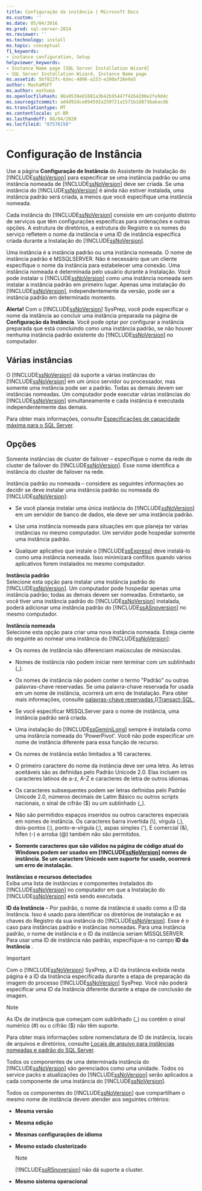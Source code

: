```yaml
---
title: Configuração da instância | Microsoft Docs
ms.custom: ''
ms.date: 05/04/2016
ms.prod: sql-server-2014
ms.reviewer: ''
ms.technology: install
ms.topic: conceptual
f1_keywords:
- instance configuration, Setup
helpviewer_keywords:
- Instance Name page [SQL Server Installation Wizard]
- SQL Server Installation Wizard, Instance Name page
ms.assetid: 5bf822fc-6dec-4806-a153-e200af28e9a5
author: MashaMSFT
ms.author: mathoma
ms.openlocfilehash: 86a9538e81881a3b42b95447f4264200e2fe9d4c
ms.sourcegitcommit: ad4d92dce894592a259721a1571b1d8736abacdb
ms.translationtype: MT
ms.contentlocale: pt-BR
ms.lasthandoff: 08/04/2020
ms.locfileid: "87576156"
---
```

# <a name="instance-configuration"></a>Configuração de Instância
  Use a página **Configuração de Instância** do Assistente de Instalação do [!INCLUDE[ssNoVersion](../../includes/ssnoversion-md.md)] para especificar se uma instância padrão ou uma instância nomeada de [!INCLUDE[ssNoVersion](../../includes/ssnoversion-md.md)] deve ser criada. Se uma instância do [!INCLUDE[ssNoVersion](../../includes/ssnoversion-md.md)] é ainda não estiver instalada, uma instância padrão será criada, a menos que você especifique uma instância nomeada.  
  
 Cada instância do [!INCLUDE[ssNoVersion](../../includes/ssnoversion-md.md)] consiste em um conjunto distinto de serviços que têm configurações específicas para ordenações e outras opções. A estrutura de diretórios, a estrutura do Registro e os nomes do serviço refletem o nome da instância e uma ID de instância específica criada durante a Instalação do [!INCLUDE[ssNoVersion](../../includes/ssnoversion-md.md)].  
  
 Uma instância é a instância padrão ou uma instância nomeada. O nome de instância padrão é MSSQLSERVER. Não é necessário que um cliente especifique o nome da instância para estabelecer uma conexão. Uma instância nomeada é determinada pelo usuário durante a Instalação. Você pode instalar o [!INCLUDE[ssNoVersion](../../includes/ssnoversion-md.md)] como uma instância nomeada sem instalar a instância padrão em primeiro lugar. Apenas uma instalação do [!INCLUDE[ssNoVersion](../../includes/ssnoversion-md.md)], independentemente da versão, pode ser a instância padrão em determinado momento.  
  
 **Alerta!** Com o [!INCLUDE[ssNoVersion](../../includes/ssnoversion-md.md)] SysPrep, você pode especificar o nome da instância ao concluir uma instância preparada na página de **Configuração da Instância**. Você pode optar por configurar a instância preparada que está concluindo como uma instância padrão, se não houver nenhuma instância padrão existente do [!INCLUDE[ssNoVersion](../../includes/ssnoversion-md.md)] no computador.  
  
## <a name="multiple-instances"></a>Várias instâncias  
 O [!INCLUDE[ssNoVersion](../../includes/ssnoversion-md.md)] dá suporte a várias instâncias do [!INCLUDE[ssNoVersion](../../includes/ssnoversion-md.md)] em um único servidor ou processador, mas somente uma instância pode ser a padrão. Todas as demais devem ser instâncias nomeadas. Um computador pode executar várias instâncias do [!INCLUDE[ssNoVersion](../../includes/ssnoversion-md.md)] simultaneamente e cada instância é executada independentemente das demais.  
  
 Para obter mais informações, consulte [Especificações de capacidade máxima para o SQL Server](../maximum-capacity-specifications-for-sql-server.md).  
  
## <a name="options"></a>Opções  
 Somente instâncias de cluster de failover – especifique o nome da rede de cluster de failover do [!INCLUDE[ssNoVersion](../../includes/ssnoversion-md.md)]. Esse nome identifica a instância do cluster de failover na rede.  
  
 Instância padrão ou nomeada – considere as seguintes informações ao decidir se deve instalar uma instância padrão ou nomeada do [!INCLUDE[ssNoVersion](../../includes/ssnoversion-md.md)]:  
  
-   Se você planeja instalar uma única instância do [!INCLUDE[ssNoVersion](../../includes/ssnoversion-md.md)] em um servidor de banco de dados, ela deve ser uma instância padrão.  
  
-   Use uma instância nomeada para situações em que planeja ter várias instâncias no mesmo computador. Um servidor pode hospedar somente uma instância padrão.  
  
-   Qualquer aplicativo que instale o [!INCLUDE[ssExpress](../../includes/ssexpress-md.md)] deve instalá-lo como uma instância nomeada. Isso minimizará conflitos quando vários aplicativos forem instalados no mesmo computador.  
  
 **Instância padrão**  
 Selecione esta opção para instalar uma instância padrão do [!INCLUDE[ssNoVersion](../../includes/ssnoversion-md.md)]. Um computador pode hospedar apenas uma instância padrão; todas as demais devem ser nomeadas. Entretanto, se você tiver uma instância padrão do [!INCLUDE[ssNoVersion](../../includes/ssnoversion-md.md)] instalada, poderá adicionar uma instância padrão do [!INCLUDE[ssASnoversion](../../includes/ssasnoversion-md.md)] no mesmo computador.  
  
 **Instância nomeada**  
 Selecione esta opção para criar uma nova instância nomeada. Esteja ciente do seguinte ao nomear uma instância do [!INCLUDE[ssNoVersion](../../includes/ssnoversion-md.md)]:  
  
-   Os nomes de instância não diferenciam maiúsculas de minúsculas.  
  
-   Nomes de instância não podem iniciar nem terminar com um sublinhado (_).  
  
-   Os nomes de instância não podem conter o termo "Padrão" ou outras palavras-chave reservadas. Se uma palavra-chave reservada for usada em um nome de instância, ocorrerá um erro de Instalação. Para obter mais informações, consulte [palavras-chave reservadas &#40;&#41;Transact-SQL ](/sql/t-sql/language-elements/reserved-keywords-transact-sql).  
  
-   Se você especificar MSSQLServer para o nome de instância, uma instância padrão será criada.  
  
-   Uma instalação do [!INCLUDE[ssGeminiLong](../../includes/ssgeminilong-md.md)] sempre é instalada como uma instância nomeada do 'PowerPivot'. Você não pode especificar um nome de instância diferente para essa função de recurso.  
  
-   Os nomes de instância estão limitados a 16 caracteres.  
  
-   O primeiro caractere do nome da instância deve ser uma letra. As letras aceitáveis são as definidas pelo Padrão Unicode 2.0. Elas incluem os caracteres latinos de a-z, A-Z e caracteres de letra de outros idiomas.  
  
-   Os caracteres subsequentes podem ser letras definidas pelo Padrão Unicode 2.0, números decimais de Latim Básico ou outros scripts nacionais, o sinal de cifrão ($) ou um sublinhado (_).  
  
-   Não são permitidos espaços inseridos ou outros caracteres especiais em nomes de instância. Os caracteres barra invertida (\\), vírgula (,), dois-pontos (:), ponto-e-vírgula (;), aspas simples ('), E comercial (&), hífen (-) e arroba (@) também não são permitidos.  
  
-   **Somente caracteres que são válidos na página de código atual do Windows podem ser usados em [!INCLUDE[ssNoVersion](../../includes/ssnoversion-md.md)] nomes de instância. Se um caractere Unicode sem suporte for usado, ocorrerá um erro de instalação.**  
  
 **Instâncias e recursos detectados**  
 Exiba uma lista de instâncias e componentes instalados do [!INCLUDE[ssNoVersion](../../includes/ssnoversion-md.md)] no computador em que a Instalação do [!INCLUDE[ssNoVersion](../../includes/ssnoversion-md.md)] está sendo executada.  
  
 **ID da Instância** – Por padrão, o nome da instância é usado como a ID da Instância. Isso é usado para identificar os diretórios de instalação e as chaves do Registro da sua instância do [!INCLUDE[ssNoVersion](../../includes/ssnoversion-md.md)]. Esse é o caso para instâncias padrão e instâncias nomeadas. Para uma instância padrão, o nome de instância e o ID da instância seriam MSSQLSERVER. Para usar uma ID de instância não padrão, especifique-a no campo **ID da Instância** .  
  
> [!IMPORTANT]  
>  Com o [!INCLUDE[ssNoVersion](../../includes/ssnoversion-md.md)] SysPrep, a ID da Instância exibida nesta página é a ID da Instância especificada durante a etapa de preparação da imagem do processo [!INCLUDE[ssNoVersion](../../includes/ssnoversion-md.md)] SysPrep. Você não poderá especificar uma ID da Instância diferente durante a etapa de conclusão de imagem.  
  
> [!NOTE]  
>  As IDs de instância que começam com sublinhado (_) ou contêm o sinal numérico (#) ou o cifrão ($) não têm suporte.  
  
 Para obter mais informações sobre nomenclatura de ID de instância, locais de arquivos e diretórios, consulte [Locais de arquivo para instâncias nomeadas e padrão do SQL Server](../../../2014/sql-server/install/file-locations-for-default-and-named-instances-of-sql-server.md).  
  
 Todos os componentes de uma determinada instância do [!INCLUDE[ssNoVersion](../../includes/ssnoversion-md.md)] são gerenciados como uma unidade. Todos os service packs e atualizações do [!INCLUDE[ssNoVersion](../../includes/ssnoversion-md.md)] serão aplicados a cada componente de uma instância do [!INCLUDE[ssNoVersion](../../includes/ssnoversion-md.md)].  
  
 Todos os componentes do [!INCLUDE[ssNoVersion](../../includes/ssnoversion-md.md)] que compartilham o mesmo nome de instância devem atender aos seguintes critérios:  
  
-   **Mesma versão**  
  
-   **Mesma edição**  
  
-   **Mesmas configurações de idioma**  
  
-   **Mesmo estado clusterizado**  
  
    > [!NOTE]  
    >  [!INCLUDE[ssRSnoversion](../../includes/ssrsnoversion-md.md)] não dá suporte a cluster.  
  
-   **Mesmo sistema operacional**  
  
  
